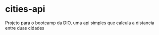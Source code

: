 # cities-api
Projeto para o bootcamp da DIO, uma api simples que calcula a distancia entre duas cidades
